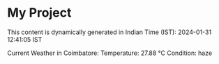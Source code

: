 # My Project

This content is dynamically generated in Indian Time (IST): 2024-01-31 12:41:05 IST


Current Weather in Coimbatore:
Temperature: 27.88 °C
Condition: haze
